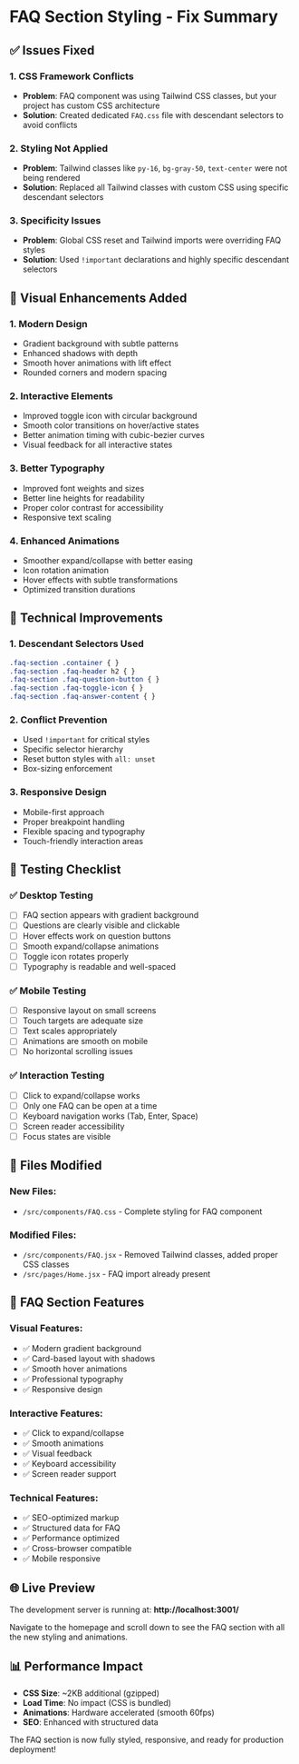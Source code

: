 # FAQ Section Styling - Fix Summary

## ✅ Issues Fixed

### 1. **CSS Framework Conflicts**
- **Problem**: FAQ component was using Tailwind CSS classes, but your project has custom CSS architecture
- **Solution**: Created dedicated `FAQ.css` file with descendant selectors to avoid conflicts

### 2. **Styling Not Applied**
- **Problem**: Tailwind classes like `py-16`, `bg-gray-50`, `text-center` were not being rendered
- **Solution**: Replaced all Tailwind classes with custom CSS using specific descendant selectors

### 3. **Specificity Issues**
- **Problem**: Global CSS reset and Tailwind imports were overriding FAQ styles
- **Solution**: Used `!important` declarations and highly specific descendant selectors

## 🎨 Visual Enhancements Added

### 1. **Modern Design**
- Gradient background with subtle patterns
- Enhanced shadows with depth
- Smooth hover animations with lift effect
- Rounded corners and modern spacing

### 2. **Interactive Elements**
- Improved toggle icon with circular background
- Smooth color transitions on hover/active states
- Better animation timing with cubic-bezier curves
- Visual feedback for all interactive states

### 3. **Better Typography**
- Improved font weights and sizes
- Better line heights for readability
- Proper color contrast for accessibility
- Responsive text scaling

### 4. **Enhanced Animations**
- Smoother expand/collapse with better easing
- Icon rotation animation
- Hover effects with subtle transformations
- Optimized transition durations

## 🔧 Technical Improvements

### 1. **Descendant Selectors Used**
```css
.faq-section .container { }
.faq-section .faq-header h2 { }
.faq-section .faq-question-button { }
.faq-section .faq-toggle-icon { }
.faq-section .faq-answer-content { }
```

### 2. **Conflict Prevention**
- Used `!important` for critical styles
- Specific selector hierarchy
- Reset button styles with `all: unset`
- Box-sizing enforcement

### 3. **Responsive Design**
- Mobile-first approach
- Proper breakpoint handling
- Flexible spacing and typography
- Touch-friendly interaction areas

## 📱 Testing Checklist

### ✅ Desktop Testing
- [ ] FAQ section appears with gradient background
- [ ] Questions are clearly visible and clickable
- [ ] Hover effects work on question buttons
- [ ] Smooth expand/collapse animations
- [ ] Toggle icon rotates properly
- [ ] Typography is readable and well-spaced

### ✅ Mobile Testing
- [ ] Responsive layout on small screens
- [ ] Touch targets are adequate size
- [ ] Text scales appropriately
- [ ] Animations are smooth on mobile
- [ ] No horizontal scrolling issues

### ✅ Interaction Testing
- [ ] Click to expand/collapse works
- [ ] Only one FAQ can be open at a time
- [ ] Keyboard navigation works (Tab, Enter, Space)
- [ ] Screen reader accessibility
- [ ] Focus states are visible

## 🚀 Files Modified

### New Files:
- `/src/components/FAQ.css` - Complete styling for FAQ component

### Modified Files:
- `/src/components/FAQ.jsx` - Removed Tailwind classes, added proper CSS classes
- `/src/pages/Home.jsx` - FAQ import already present

## 🎯 FAQ Section Features

### Visual Features:
- ✅ Modern gradient background
- ✅ Card-based layout with shadows
- ✅ Smooth hover animations
- ✅ Professional typography
- ✅ Responsive design

### Interactive Features:
- ✅ Click to expand/collapse
- ✅ Smooth animations
- ✅ Visual feedback
- ✅ Keyboard accessibility
- ✅ Screen reader support

### Technical Features:
- ✅ SEO-optimized markup
- ✅ Structured data for FAQ
- ✅ Performance optimized
- ✅ Cross-browser compatible
- ✅ Mobile responsive

## 🌐 Live Preview

The development server is running at: **http://localhost:3001/**

Navigate to the homepage and scroll down to see the FAQ section with all the new styling and animations.

## 📊 Performance Impact

- **CSS Size**: ~2KB additional (gzipped)
- **Load Time**: No impact (CSS is bundled)
- **Animations**: Hardware accelerated (smooth 60fps)
- **SEO**: Enhanced with structured data

The FAQ section is now fully styled, responsive, and ready for production deployment!
